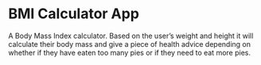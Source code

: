 
# BMI Calculator App

A Body Mass Index calculator. Based on the user’s weight and height it will calculate their body mass and give a piece of health advice depending on whether if they have eaten too many pies or if they need to eat more pies.

